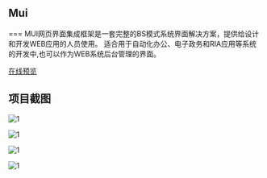 ## Mui
===
MUI网页界面集成框架是一套完整的BS模式系统界面解决方案，提供给设计和开发WEB应用的人员使用。
适合用于自动化办公、电子政务和RIA应用等系统的开发中,也可以作为WEB系统后台管理的界面。

[在线预览](http://www.mmcai.cn/mui/)

## 项目截图

![1](http://static.mmcai.cn/static/36/imgs/1.png)

![1](http://static.mmcai.cn/static/36/imgs/2.png)

![1](http://static.mmcai.cn/static/36/imgs/3.png)

![1](http://static.mmcai.cn/static/36/imgs/4.png)
